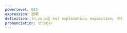 ```yaml
---
powerlevel: 615
expression: 説明
definition: (n,vs,adj-no) explanation; exposition; (P)
pronunciation: せつめい
---
```

